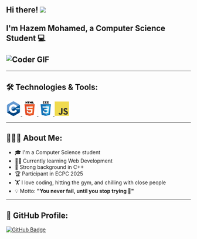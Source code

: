 <h2 align="left">
  <br>Hi there! <img src="https://user-images.githubusercontent.com/42378118/110234147-e3259600-7f4e-11eb-95be-0c4047144dea.gif" width="30"><br>
  <br> I'm Hazem Mohamed, a Computer Science Student 💻<br>
  <br>
  <img src="https://media.giphy.com/media/SWoSkN6DxTszqIKEqv/giphy.gif" alt="Coder GIF" width="500">
</h2> 

---

<h2 align="left">🛠 Technologies & Tools:</h2>

<p align="left">
  <a href="https://isocpp.org/" target="_blank"> <img src="https://raw.githubusercontent.com/devicons/devicon/master/icons/cplusplus/cplusplus-original.svg" alt="C++" width="40" height="40"/> </a>
  <a href="https://developer.mozilla.org/en-US/docs/Web/HTML" target="_blank"> <img src="https://raw.githubusercontent.com/devicons/devicon/master/icons/html5/html5-original-wordmark.svg" alt="HTML" width="40" height="40"/> </a>
  <a href="https://developer.mozilla.org/en-US/docs/Web/CSS" target="_blank"> <img src="https://raw.githubusercontent.com/devicons/devicon/master/icons/css3/css3-original-wordmark.svg" alt="CSS" width="40" height="40"/> </a>
  <a href="https://developer.mozilla.org/en-US/docs/Web/JavaScript" target="_blank"> <img src="https://raw.githubusercontent.com/devicons/devicon/master/icons/javascript/javascript-original.svg" alt="JavaScript" width="40" height="40"/> </a>
</p>

---

<h2 align="left">👨🏻‍💻 About Me:</h2>

- 🎓 I'm a Computer Science student
- 👨‍💻 Currently learning Web Development
- 🧠 Strong background in C++
- 🏆 Participant in ECPC 2025
- 🏋️ I love coding, hitting the gym, and chilling with close people
- 💡 Motto: **"You never fail, until you stop trying 🤥"**

---

<h2 align="left">📌 GitHub Profile:</h2>

[![GitHub Badge](https://img.shields.io/badge/-HazemMohamdCr7-black?style=flat-square&logo=github&logoColor=white&link=https://github.com/HazemMohamdCr7)](https://github.com/HazemMohamdCr7)
